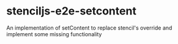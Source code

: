 # stenciljs-e2e-setcontent
An implementation of setContent to replace stencil's override and implement some missing functionality
